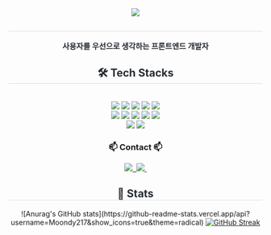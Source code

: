 <div align= "center">
    <img src="https://capsule-render.vercel.app/api?type=waving&color=gradient&height=180&text=Hello%20World%20:)%20Daye%20Git&animation=&fontColor=000000&fontSize=50" />
    </div>
    <div align= "center"> 
    <h2 style="border-bottom: 1px solid #d8dee4; color: #282d33;">  </h2>  
    <div style="font-weight: 700; font-size: 15px; text-align: center; color: #282d33;"> 사용자를 우선으로 생각하는 프론트엔드 개발자 </div> 
    </div>
    <div align= "center">
    <h2 style="border-bottom: 1px solid #d8dee4; color: #282d33;"> 🛠️ Tech Stacks </h2> <br> 
    <div style="margin: 0 auto; text-align: center;" align= "center"> <img src="https://img.shields.io/badge/HTML5-E34F26?style=for-the-badge&logo=HTML5&logoColor=white">
          <img src="https://img.shields.io/badge/Javascript-F7DF1E?style=for-the-badge&logo=Javascript&logoColor=white">
          <img src="https://img.shields.io/badge/React-61DAFB?style=for-the-badge&logo=React&logoColor=white">
          <img src="https://img.shields.io/badge/Python-3776AB?style=for-the-badge&logo=Python&logoColor=white">
          <img src="https://img.shields.io/badge/Node.js-339933?style=for-the-badge&logo=Node.js&logoColor=white">
          <br/><img src="https://img.shields.io/badge/Figma-F24E1E?style=for-the-badge&logo=Figma&logoColor=white">
          <img src="https://img.shields.io/badge/Git-F05032?style=for-the-badge&logo=Git&logoColor=white">
          <img src="https://img.shields.io/badge/Github-181717?style=for-the-badge&logo=Github&logoColor=white">
          <img src="https://img.shields.io/badge/Notion-000000?style=for-the-badge&logo=Notion&logoColor=white">
          <img src="https://img.shields.io/badge/Slack-4A154B?style=for-the-badge&logo=Slack&logoColor=white">
          <br/><img src="https://img.shields.io/badge/MariaDB-003545?style=for-the-badge&logo=MariaDB&logoColor=white">
          <img src="https://img.shields.io/badge/MySQL-4479A1?style=for-the-badge&logo=MySQL&logoColor=white">
          </div>
    </div>
    <div align= "center">
    <h3 align="center">📫 Contact 📫</h3>
<div align="center">
  <a href="https://grove-atom-787.notion.site/Daye-Profile-0270fad007094f9ca68704ea06f10ea2?pvs=4">
     <img src="https://img.shields.io/badge/Notion-000000?style=for-the-badge&logo=Notion&logoColor=white">&nbsp
  </a>
  <a href="mailto:moondaye0217@gmail.com">
    <img
      src="https://img.shields.io/badge/moondaye0217@gmail.com-D14836?style=for-the-badge&logo=gmail&logoColor=white"/>&nbsp
  </a>
</div>
    <div align= "center">  </div> 
    </div>
    <div align= "center"> 
    <h2 style="border-bottom: 1px solid #d8dee4; color: #282d33;"> 🏅 Stats </h2> <div align= "center"> 
        ![Anurag's GitHub stats](https://github-readme-stats.vercel.app/api?username=Moondy217&show_icons=true&theme=radical)
        <a href="https://git.io/streak-stats"><img src="https://streak-stats.demolab.com?user=Moondy217&theme=dark" alt="GitHub Streak" /></a>
    </div> 
    </div>
    
